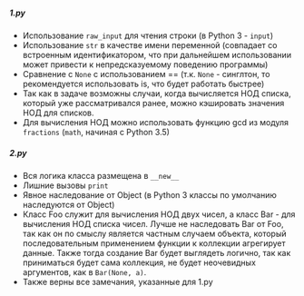 ##### 1.py

- Использование `raw_input` для чтения строки (в Python 3 - `input`) 
- Использование `str` в качестве имени переменной (совпадает со встроенным идентификатором, что при дальнейшем использовании может привести к непредсказуемому поведению программы) 
- Сравнение с `None` с использованием == (т.к. `None` - синглтон, то рекомендуется использовать is, что будет работать быстрее) 
- Так как в задаче возможны случаи, когда вычисляется НОД списка, который уже рассматривался ранее, можно кэшировать значения НОД для списков. 
- Для вычисления НОД можно использовать функцию gcd из модуля `fractions` (`math`, начиная с Python 3.5) 
  

##### 2.py

- Вся логика класса размещена в `__new__` 
- Лишние вызовы `print` 
- Явное наследование от Object (в Python 3 классы по умолчанию наследуются от Object) 
- Класс Foo служит для вычисления НОД двух чисел, а класс Bar - для вычисления НОД списка чисел. Лучше не наследовать Bar от Foo, так как он по смыслу является частным случаем объекта, который последовательным применением функции к коллекции агрегирует данные. Также тогда создание Bar будет выглядеть логично, так как приниматься будет сама коллекция, не будет неочевидных аргументов, как в `Bar(None, a)`.  
- Также верны все замечания, указанные для 1.py